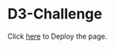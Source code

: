 # D3-Challenge

Click [here](https://maryamlaine.github.io/D3-Challenge/D3_data_journalism/index.html) to Deploy the page.
